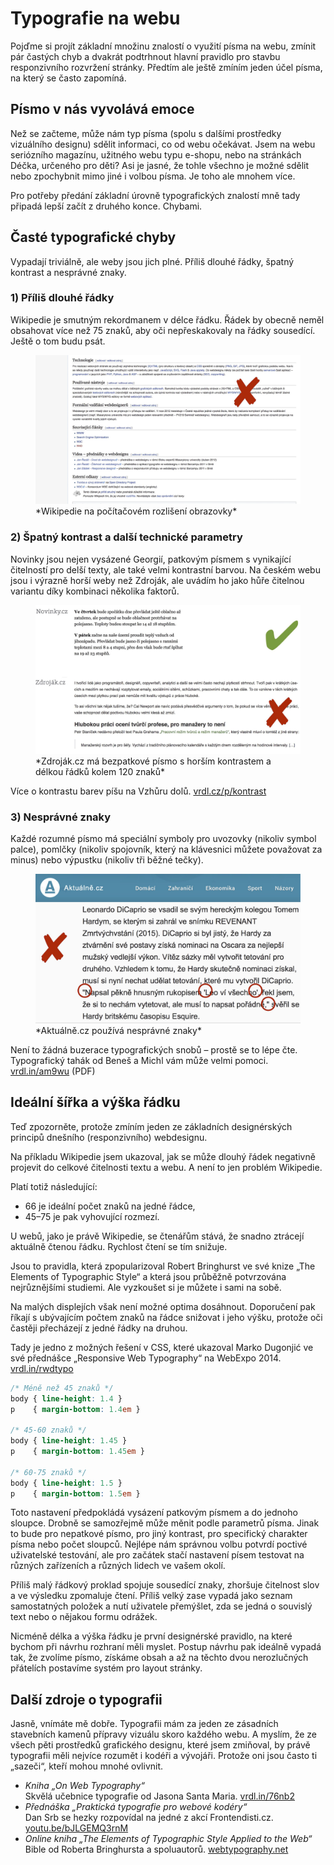 # Typografie na webu

Pojďme si projít základní množinu znalostí o využití písma na webu, zmínit pár častých chyb a dvakrát podtrhnout hlavní pravidlo pro stavbu responzivního rozvržení stránky. Předtím ale ještě zmíním jeden účel písma, na který se často zapomíná. 

## Písmo v nás vyvolává emoce

Než se začteme, může nám typ písma (spolu s dalšími prostředky vizuálního designu) sdělit informaci, co od webu očekávat. Jsem na webu seriózního magazínu, užitného webu typu e-shopu, nebo na stránkách Déčka, určeného pro děti? Asi je jasné, že tohle všechno je možné sdělit nebo zpochybnit mimo jiné i volbou písma. Je toho ale mnohem více.

Pro potřeby předání základní úrovně typografických znalostí mně tady připadá lepší začít z druhého konce. Chybami.


## Časté typografické chyby

Vypadají triviálně, ale weby jsou jich plné. Příliš dlouhé řádky, špatný kontrast a nesprávné znaky.


### 1) Příliš dlouhé řádky

Wikipedie je smutným rekordmanem v délce řádku. Řádek by obecně neměl obsahovat více než 75 znaků, aby oči nepřeskakovaly na řádky sousedící. Ještě o tom budu psát.

<figure>
<img src="../dist/images/original/typografie-16.jpg" alt="">
<figcaption markdown="1">    
*Wikipedie na počítačovém rozlišení obrazovky*
</figcaption> 
</figure>


### 2) Špatný kontrast a další technické parametry

Novinky jsou nejen vysázené Georgií, patkovým písmem s vynikající čitelností pro delší texty, ale také velmi kontrastní barvou. Na českém webu jsou i výrazně horší weby než Zdroják, ale uvádím ho jako hůře čitelnou variantu díky kombinaci několika faktorů. 

<figure>
<img src="../dist/images/original/typografie-17.jpg" alt="">
<figcaption markdown="1">
*Zdroják.cz má bezpatkové písmo s horším kontrastem a délkou řádků kolem 120 znaků*
</figcaption>
</figure>

Více o kontrastu barev píšu na Vzhůru dolů. [vrdl.cz/p/kontrast](https://www.vzhurudolu.cz/prirucka/kontrast)

### 3) Nesprávné znaky

Každé rozumné písmo má speciální symboly pro uvozovky (nikoliv symbol palce), pomlčky (nikoliv spojovník, který na klávesnici můžete považovat za minus) nebo výpustku (nikoliv tři běžné tečky). 

<figure>
<img src="../dist/images/original/typografie-18.jpg" alt="">
<figcaption markdown="1">    
*Aktuálně.cz používá nesprávné znaky*
</figcaption> 
</figure>

Není to žádná buzerace typografických snobů – prostě se to lépe čte. Typografický tahák od Beneš a Michl vám může velmi pomoci. [vrdl.in/am9wu](http://blog.benes-michl.cz/data/blog/typographic_cheatsheet_1_1.pdf) (PDF)


## Ideální šířka a výška řádku

Teď zpozorněte, protože zmíním jeden ze základních designérských principů dnešního (responzivního) webdesignu.

Na příkladu Wikipedie jsem ukazoval, jak se může dlouhý řádek negativně projevit do celkové čitelnosti textu a webu. A není to jen problém Wikipedie.

Platí totiž následující:

- 66 je ideální počet znaků na jedné řádce,
- 45–75 je pak vyhovující rozmezí.

U webů, jako je právě Wikipedie, se čtenářům stává, že snadno ztrácejí aktuálně čtenou řádku. Rychlost čtení se tím snižuje.

Jsou to pravidla, která zpopularizoval Robert Bringhurst ve své knize „The Elements of Typographic Style“ a která jsou průběžně potvrzována nejrůznějšími studiemi. Ale vyzkoušet si je můžete i sami na sobě. 

Na malých displejích však není možné optima dosáhnout. Doporučení pak říkají s ubývajícím počtem znaků na řádce snižovat i jeho výšku, protože oči častěji přecházejí z jedné řádky na druhou. 


Tady je jedno z možných řešení v CSS, které ukazoval Marko Dugonjić ve své přednášce „Responsive Web Typography“ na WebExpo 2014. [vrdl.in/rwdtypo](https://speakerdeck.com/maratz/responsive-web-typography-at-webexpo)


```css
/* Méně než 45 znaků */
body { line-height: 1.4 }
p    { margin-bottom: 1.4em }

/* 45-60 znaků */
body { line-height: 1.45 }
p    { margin-bottom: 1.45em }

/* 60-75 znaků */
body { line-height: 1.5 }
p    { margin-bottom: 1.5em }
```

Toto nastavení předpokládá vysázení patkovým písmem a do jednoho sloupce. Drobně se samozřejmě může měnit podle parametrů písma. Jinak to bude pro nepatkové písmo, pro jiný kontrast, pro specifický charakter písma nebo počet sloupců. Nejlépe nám správnou volbu potvrdí poctivé uživatelské testování, ale pro začátek stačí nastavení písem testovat na různých zařízeních a různých lidech ve vašem okolí.

Příliš malý řádkový proklad spojuje sousedící znaky, zhoršuje čitelnost slov a ve výsledku zpomaluje čtení. Příliš velký zase vypadá jako seznam samostatných položek a nutí uživatele přemýšlet, zda se jedná o souvislý text nebo o nějakou formu odrážek.

Nicméně délka a výška řádku je první designérské pravidlo, na které bychom při návrhu rozhraní měli myslet. Postup návrhu pak ideálně vypadá tak, že zvolíme písmo, získáme obsah a až na těchto dvou nerozlučných přátelích postavíme systém pro layout stránky.


## Další zdroje o typografii

Jasně, vnímáte mě dobře. Typografii mám za jeden ze zásadních stavebních kamenů přípravy vizuálu skoro každého webu. A myslím, že ze všech pěti prostředků grafického designu, které jsem zmiňoval, by právě typografii měli nejvíce rozumět i kodéři a vývojáři. Protože oni jsou často ti „sazeči“, kteří mohou mnohé ovlivnit.

* *Kniha „On Web Typography“*  
Skvělá učebnice typografie od Jasona Santa Maria. [vrdl.in/76nb2](https://abookapart.com/products/on-web-typography)
* *Přednáška „Praktická typografie pro webové kodéry“*  
Dan Srb se hezky rozpovídal na jedné z akcí Frontendisti.cz. [youtu.be/bJLGEMQ3rnM](https://youtu.be/bJLGEMQ3rnM)
* *Online kniha „The Elements of Typographic Style Applied to the Web“*  
Bible od Roberta Bringhursta a spoluautorů. [webtypography.net](http://webtypography.net/toc/)


